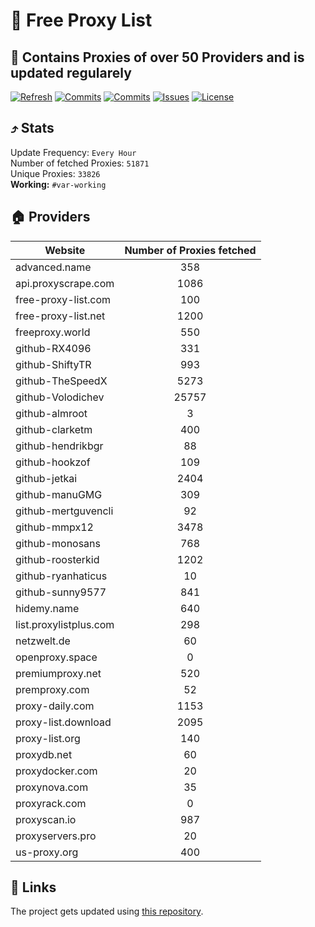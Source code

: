 # 🎉 Free Proxy List 

## 🚀 Contains Proxies of over 50 Providers and is updated regularely

[![Refresh](https://github.com/saschazesiger/Free-Proxies/actions/workflows/update.yml/badge.svg)](https://github.com/saschazesiger/Free-Proxies/actions/workflows/update.yml)
[![Commits](https://img.shields.io/github/last-commit/saschazesiger/Free-Proxies?style=flat&logo=github)](https://github.com/saschazesiger/Free-Proxies/commits/main)
[![Commits](https://img.shields.io/github/commit-activity/w/saschazesiger/Free-Proxies?style=flat&logo=github)](https://github.com/saschazesiger/Free-Proxies/commits/main)
[![Issues](https://img.shields.io/github/issues/saschazesiger/Free-Proxies?style=flat&logo=github)](https://github.com/saschazesiger/Free-Proxies/issues)
[![License](https://img.shields.io/github/license/saschazesiger/Free-Proxies?style=flat&logo=github)](https://github.com/saschazesiger/Free-Proxies/blob/main/LICENSE)

## ⤴️ Stats

Update Frequency: ```Every Hour```\
Number of fetched Proxies: ```51871```\
Unique Proxies: ```33826```\
**Working:** ```#var-working```

## 🏠 Providers
| Website  | Number of Proxies fetched |
| ------------- |:-------------:|
|advanced.name|358
api.proxyscrape.com|1086
free-proxy-list.com|100
free-proxy-list.net|1200
freeproxy.world|550
github-RX4096|331
github-ShiftyTR|993
github-TheSpeedX|5273
github-Volodichev|25757
github-almroot|3
github-clarketm|400
github-hendrikbgr|88
github-hookzof|109
github-jetkai|2404
github-manuGMG|309
github-mertguvencli|92
github-mmpx12|3478
github-monosans|768
github-roosterkid|1202
github-ryanhaticus|10
github-sunny9577|841
hidemy.name|640
list.proxylistplus.com|298
netzwelt.de|60
openproxy.space|0
premiumproxy.net|520
premproxy.com|52
proxy-daily.com|1153
proxy-list.download|2095
proxy-list.org|140
proxydb.net|60
proxydocker.com|20
proxynova.com|35
proxyrack.com|0
proxyscan.io|987
proxyservers.pro|20
us-proxy.org|400


## 🔗 Links

The project gets updated using [this repository](https://github.com/saschazesiger/Proxy-Grabber-and-Checker).
